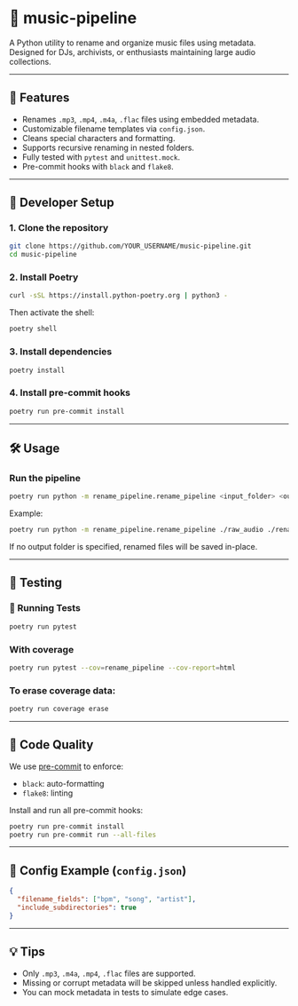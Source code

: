 # 🎵 music-pipeline

A Python utility to rename and organize music files using metadata. Designed for DJs, archivists, or enthusiasts maintaining large audio collections.

---

## 🚀 Features

- Renames `.mp3`, `.mp4`, `.m4a`, `.flac` files using embedded metadata.
- Customizable filename templates via `config.json`.
- Cleans special characters and formatting.
- Supports recursive renaming in nested folders.
- Fully tested with `pytest` and `unittest.mock`.
- Pre-commit hooks with `black` and `flake8`.

---

## 🔧 Developer Setup

### 1. Clone the repository

```bash
git clone https://github.com/YOUR_USERNAME/music-pipeline.git
cd music-pipeline
```

### 2. Install Poetry

```bash
curl -sSL https://install.python-poetry.org | python3 -
```

Then activate the shell:

```bash
poetry shell
```

### 3. Install dependencies

```bash
poetry install
```

### 4. Install pre-commit hooks

```bash
poetry run pre-commit install
```

---

## 🛠️ Usage

### Run the pipeline

```bash
poetry run python -m rename_pipeline.rename_pipeline <input_folder> <output_folder>
```

Example:

```bash
poetry run python -m rename_pipeline.rename_pipeline ./raw_audio ./renamed_audio
```

If no output folder is specified, renamed files will be saved in-place.

---

## 🧪 Testing

### 🧪 Running Tests

```bash
poetry run pytest
```

### With coverage

```bash
poetry run pytest --cov=rename_pipeline --cov-report=html
```

### To erase coverage data:

```bash
poetry run coverage erase
```

---

## 🧼 Code Quality

We use [pre-commit](https://pre-commit.com/) to enforce:

- `black`: auto-formatting
- `flake8`: linting

Install and run all pre-commit hooks:

```bash
poetry run pre-commit install
poetry run pre-commit run --all-files
```

---

## 🧾 Config Example (`config.json`)

```json
{
  "filename_fields": ["bpm", "song", "artist"],
  "include_subdirectories": true
}
```

---

## 💡 Tips

- Only `.mp3`, `.m4a`, `.mp4`, `.flac` files are supported.
- Missing or corrupt metadata will be skipped unless handled explicitly.
- You can mock metadata in tests to simulate edge cases.
